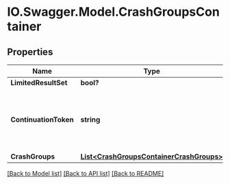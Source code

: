 # IO.Swagger.Model.CrashGroupsContainer
## Properties

Name | Type | Description | Notes
------------ | ------------- | ------------- | -------------
**LimitedResultSet** | **bool?** |  | 
**ContinuationToken** | **string** | Cassandra request continuation token. The token is used for pagination. | [optional] 
**CrashGroups** | [**List&lt;CrashGroupsContainerCrashGroups&gt;**](CrashGroupsContainerCrashGroups.md) |  | 

[[Back to Model list]](../README.md#documentation-for-models) [[Back to API list]](../README.md#documentation-for-api-endpoints) [[Back to README]](../README.md)

